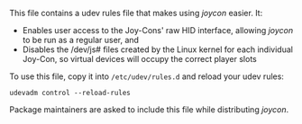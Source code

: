 This file contains a udev rules file that makes using _joycon_ easier. It:

* Enables user access to the Joy-Cons' raw HID interface, allowing _joycon_ to be run as a regular user, and
* Disables the /dev/js# files created by the Linux kernel for each individual Joy-Con, so virtual devices will occupy the correct player slots

To use this file, copy it into `/etc/udev/rules.d` and reload your udev rules:

    udevadm control --reload-rules

Package maintainers are asked to include this file while distributing _joycon_.
